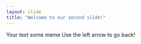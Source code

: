 ```yaml
---
layout: slide
title: "Welcome to our second slide!"
---
```

Your text
some meme
Use the left arrow to go back!
